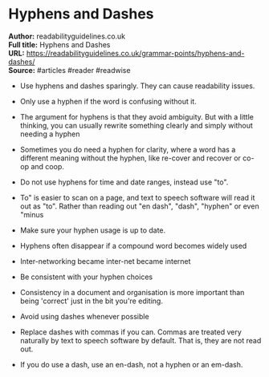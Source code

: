 # Hyphens and Dashes

**Author:** readabilityguidelines.co.uk  
**Full title:** Hyphens and Dashes  
**URL:** https://readabilityguidelines.co.uk/grammar-points/hyphens-and-dashes/  
**Source:** #articles #reader #readwise

- Use hyphens and dashes sparingly. They can cause readability issues. 
   
- Only use a hyphen if the word is confusing without it. 
   
- The argument for hyphens is that they avoid ambiguity. But with a little thinking, you can usually rewrite something clearly and simply without needing a hyphen 
   
- Sometimes you do need a hyphen for clarity, where a word has a different meaning without the hyphen, like re-cover and recover or co-op and coop. 
   
- Do not use hyphens for time and date ranges, instead use "to". 
   
- To" is easier to scan on a page, and text to speech software will read it out as "to". Rather than reading out "en dash", "dash", "hyphen" or even "minus 
   
- Make sure your hyphen usage is up to date. 
   
- Hyphens often disappear if a compound word becomes widely used 
   
- Inter-networking became inter-net became internet 
   
- Be consistent with your hyphen choices 
   
- Consistency in a document and organisation is more important than being 'correct' just in the bit you're editing. 
   
- Avoid using dashes whenever possible 
   
- Replace dashes with commas if you can. Commas are treated very naturally by text to speech software by default. That is, they are not read out. 
   
- If you do use a dash, use an en-dash, not a hyphen or an em-dash. 
   
